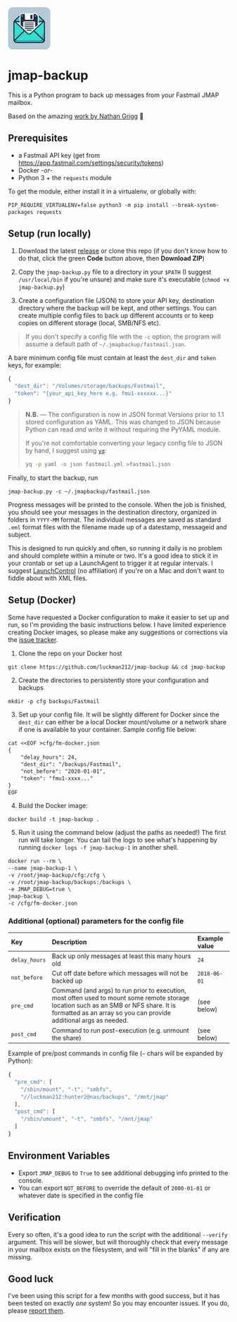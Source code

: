 <img src="./icon.png" height="96" />

# jmap-backup

This is a Python program to back up messages from your Fastmail JMAP mailbox.

Based on the amazing [work by Nathan Grigg][1] 🙏

## Prerequisites

- a Fastmail API key (get from https://app.fastmail.com/settings/security/tokens)
- Docker *-or-*
- Python 3 + the `requests` module

To get the module, either install it in a virtualenv, or globally with:

```shell
PIP_REQUIRE_VIRTUALENV=false python3 -m pip install --break-system-packages requests
```

## Setup (run locally)

1. Download the latest [release][4] or clone this repo (if you don't know how to do that, click the green **Code** button above, then **Download ZIP**)

2. Copy the `jmap-backup.py` file to a directory in your `$PATH` (I suggest `/usr/local/bin` if you're unsure) and make sure it's executable (`chmod +x jmap-backup.py`)

3. Create a configuration file (JSON) to store your API key, destination directory where the backup will be kept, and other settings. You can create multiple config files to back up different accounts or to keep copies on different storage (local, SMB/NFS etc).

> If you don't specify a config file with the `-c` option, the program will assume a default path of `~/.jmapbackup/fastmail.json`.

A bare minimum config file must contain at least the `dest_dir` and `token` keys, for example:

```js
{
  "dest_dir": "/Volumes/storage/backups/Fastmail",
  "token": "{your_api_key_here e.g. fmu1-xxxxxx...}"
}
```

> **N.B.** — The configuration is now in JSON format
> Versions prior to 1.1 stored configuration as YAML. This was changed to JSON because Python can read _and_ write it without requiring the PyYAML module.
> 
> If you're not comfortable converting your legacy config file to JSON by hand, I suggest using [`yq`][5]:
> 
> ```sh
> yq -p yaml -o json fastmail.yml >fastmail.json
> ```

Finally, to start the backup, run

```shell
jmap-backup.py -c ~/.jmapbackup/fastmail.json
```

Progress messages will be printed to the console. When the job is finished, you should see your messages in the destination directory, organized in folders in `YYYY-MM` format. The individual messages are saved as standard `.eml` format files with the filename made up of a datestamp, messageid and subject.

This is designed to run quickly and often, so running it daily is no problem and should complete within a minute or two. It's a good idea to stick it in your crontab or set up a LaunchAgent to trigger it at regular intervals. I suggest [LaunchControl][3] (no affiliation) if you're on a Mac and don't want to fiddle about with XML files.

## Setup (Docker)

Some have requested a Docker configuration to make it easier to set up and run, so I'm providing the basic instructions below. I have limited experience creating Docker images, so please make any suggestions or corrections via the [issue tracker][2].

1. Clone the repo on your Docker host

```shell
git clone https://github.com/luckman212/jmap-backup && cd jmap-backup
```

2. Create the directories to persistently store your configuration and backups

```shell
mkdir -p cfg backups/Fastmail
```

3. Set up your config file. It will be slightly different for Docker since the `dest_dir` can either be a local Docker mount/volume or a network share if one is available to your container. Sample config file below:

```shell
cat <<EOF >cfg/fm-docker.json
{
    "delay_hours": 24,
    "dest_dir": "/backups/Fastmail",
    "not_before": "2020-01-01",
    "token": "fmu1-xxxx..."
}
EOF
```

4. Build the Docker image:

```shell
docker build -t jmap-backup .
```

5. Run it using the command below (adjust the paths as needed!) The first run will take longer. You can tail the logs to see what's happening by running `docker logs -f jmap-backup-1` in another shell.

```shell
docker run --rm \
--name jmap-backup-1 \
-v /root/jmap-backup/cfg:/cfg \
-v /root/jmap-backup/backups:/backups \
-e JMAP_DEBUG=true \
jmap-backup \
-c /cfg/fm-docker.json
```

### Additional (optional) parameters for the config file

| Key           | Description                                                                                                                                                                                                | Example value |
|:------------- |:---------------------------------------------------------------------------------------------------------------------------------------------------------------------------------------------------------- |:------------- |
| `delay_hours` | Back up only messages at least this many hours old                                                                                                                                                         | `24`          |
| `not_before`  | Cut off date before which messages will not be backed up                                                                                                                                                   | `2018-06-01`  |
| `pre_cmd`     | Command (and args) to run prior to execution, most often used to mount some remote storage location such as an SMB or NFS share. It is formatted as an array so you can provide additional args as needed. | (see below)   |
| `post_cmd`    | Command to run post-execution (e.g. unmount the share)                                                                                                                                                     | (see below)   |

Example of pre/post commands in config file (`~` chars will be expanded by Python):

```js
{ 
  "pre_cmd": [
    "/sbin/mount", "-t", "smbfs",
    "//luckman212:hunter2@nas/backups", "/mnt/jmap"
  ],
  "post_cmd": [
    "/sbin/umount", "-t", "smbfs", "/mnt/jmap"
  ]
}
```

## Environment Variables

- Export `JMAP_DEBUG` to `True` to see additional debugging info printed to the console.
- You can export `NOT_BEFORE` to override the default of `2000-01-01` or whatever date is specified in the config file

## Verification

Every so often, it's a good idea to run the script with the additional `--verify` argument. This will be slower, but will thoroughly check that every message in your mailbox exists on the filesystem, and will "fill in the blanks" if any are missing.

## Good luck

I've been using this script for a few months with good success, but it has been tested on exactly _one_ system! So you may encounter issues. If you do, please [report them][2].


[1]: https://nathangrigg.com/2021/08/fastmail-backup
[2]: https://github.com/luckman212/jmap-backup/issues
[3]: https://www.soma-zone.com/LaunchControl/
[4]: https://github.com/luckman212/jmap-backup/releases/latest
[5]: https://github.com/mikefarah/yq
